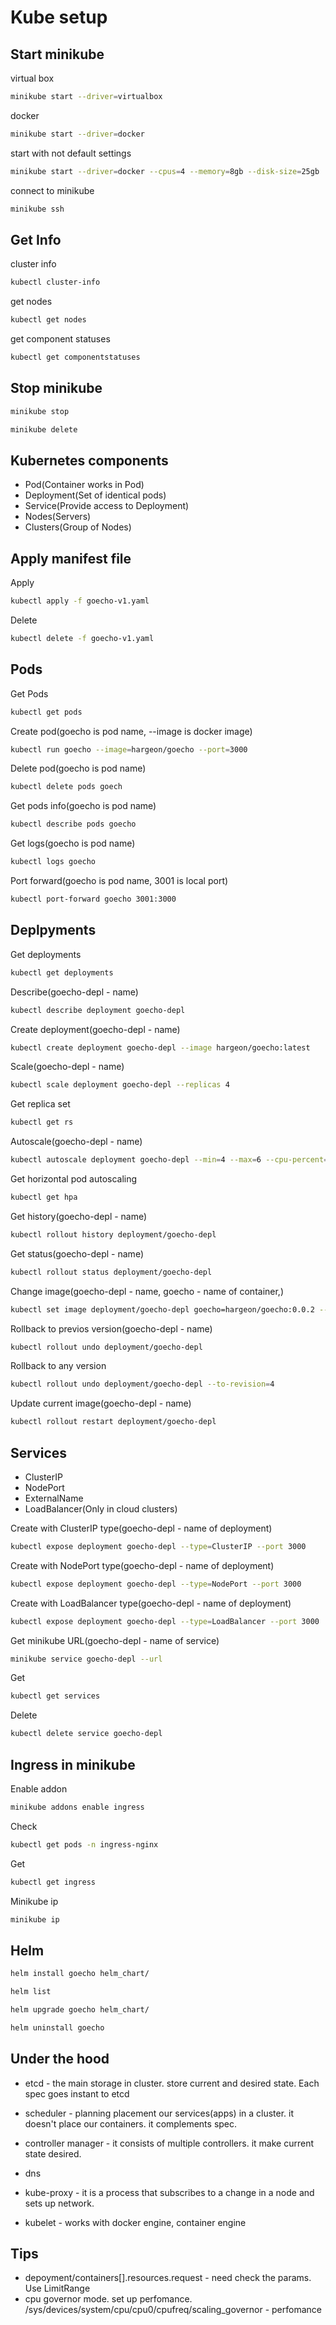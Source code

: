 # Kube setup

## Start minikube

virtual box
```bash
minikube start --driver=virtualbox
```

docker
```bash
minikube start --driver=docker
```

start with not default settings
```bash
minikube start --driver=docker --cpus=4 --memory=8gb --disk-size=25gb
```

connect to minikube
```bash
minikube ssh
```

## Get Info
cluster info
```bash
kubectl cluster-info
```

get nodes
```bash
kubectl get nodes
```

get component statuses
```bash
kubectl get componentstatuses
```

## Stop minikube

```bash
minikube stop
```

```bash
minikube delete
```

## Kubernetes components

- Pod(Container works in Pod)
- Deployment(Set of identical pods)
- Service(Provide access to Deployment)
- Nodes(Servers)
- Clusters(Group of Nodes)

## Apply manifest file

Apply
```bash
kubectl apply -f goecho-v1.yaml
```

Delete
```bash
kubectl delete -f goecho-v1.yaml
```

## Pods

Get Pods
```bash
kubectl get pods
```

Create pod(goecho is pod name, --image is docker image)
```bash
kubectl run goecho --image=hargeon/goecho --port=3000
```

Delete pod(goecho is pod name)
```bash
kubectl delete pods goech
```

Get pods info(goecho is pod name)
```bash
kubectl describe pods goecho
```

Get logs(goecho is pod name)
```bash
kubectl logs goecho
```

Port forward(goecho is pod name, 3001 is local port)
```bash
kubectl port-forward goecho 3001:3000
```

## Deplpyments

Get deployments
```bash
kubectl get deployments
```

Describe(goecho-depl - name)
```bash
kubectl describe deployment goecho-depl
```

Create deployment(goecho-depl - name)
```bash
kubectl create deployment goecho-depl --image hargeon/goecho:latest
```

Scale(goecho-depl - name)
```bash
kubectl scale deployment goecho-depl --replicas 4
```

Get replica set
```bash
kubectl get rs
```

Autoscale(goecho-depl - name)
```bash
kubectl autoscale deployment goecho-depl --min=4 --max=6 --cpu-percent=80 
```

Get horizontal pod autoscaling
```bash
kubectl get hpa
```

Get history(goecho-depl - name)
```bash
kubectl rollout history deployment/goecho-depl
```

Get status(goecho-depl - name)
```bash
kubectl rollout status deployment/goecho-depl
```

Change image(goecho-depl - name, goecho - name of container,)
```bash
kubectl set image deployment/goecho-depl goecho=hargeon/goecho:0.0.2 --record
```

Rollback to previos version(goecho-depl - name)
```bash
kubectl rollout undo deployment/goecho-depl
```

Rollback to any version
```bash
kubectl rollout undo deployment/goecho-depl --to-revision=4
```

Update current image(goecho-depl - name)
```bash
kubectl rollout restart deployment/goecho-depl
```

## Services

- ClusterIP
- NodePort
- ExternalName
- LoadBalancer(Only in cloud clusters)

Create with ClusterIP type(goecho-depl - name of deployment)
```bash
kubectl expose deployment goecho-depl --type=ClusterIP --port 3000
```

Create with NodePort type(goecho-depl - name of deployment)
```bash
kubectl expose deployment goecho-depl --type=NodePort --port 3000
```

Create with LoadBalancer type(goecho-depl - name of deployment)
```bash
kubectl expose deployment goecho-depl --type=LoadBalancer --port 3000
```

Get minikube URL(goecho-depl - name of service)
```bash
minikube service goecho-depl --url
```

Get
```bash
kubectl get services
```

Delete
```bash
kubectl delete service goecho-depl
```

## Ingress in minikube

Enable addon
```bash
minikube addons enable ingress
```

Check
```bash
kubectl get pods -n ingress-nginx
```

Get
```bash
kubectl get ingress
```

Minikube ip
```bash
minikube ip
```

## Helm

```bash
helm install goecho helm_chart/
```

```bash
helm list
```

```bash
helm upgrade goecho helm_chart/
```

```bash
helm uninstall goecho
```

## Under the hood

- etcd - the main storage in cluster. store current and desired state. Each spec goes instant to etcd
- scheduler - planning placement our services(apps) in a cluster. it doesn't place our containers. it complements spec.
- controller manager - it consists of multiple controllers. it make current state desired.
- dns

- kube-proxy - it is a process that subscribes to a change in a node and sets up network.
- kubelet - works with docker engine, container engine 

## Tips

- depoyment/containers[].resources.request - need check the params. Use LimitRange
- cpu governor mode. set up perfomance. /sys/devices/system/cpu/cpu0/cpufreq/scaling_governor - perfomance